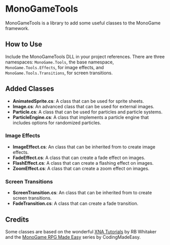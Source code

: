 # MonoGameTools
MonoGameTools is a library to add some useful classes to the MonoGame framework.

## How to Use
Include the MonoGameTools DLL in your project references. There are three namespaces:
`MonoGame.Tools`, the base namespace, `MonoGame.Tools.Effects`, for image effects, and `MonoGame.Tools.Transitions`, for screen transitions.

## Added Classes

* **AnimatedSprite.cs**: A class that can be used for sprite sheets.
* **Image.cs**: An advanced class that can be used for external images.
* **Particle.cs**: A class that can be used for particles and particle systems.
* **ParticleEngine.cs**: A class that implements a particle engine that includes options for randomized particles.

### Image Effects

* **ImageEffect.cs**: An class that can be inherited from to create image effects.
* **FadeEffect.cs**: A class that can create a fade effect on images.
* **FlashEffect.cs**: A class that can create a flashing effect on images.
* **ZoomEffect.cs**: A class that can create a zoom effect on images.

### Screen Transitions

* **ScreenTransition.cs**: An class that can be inherited from to create screen transitions.
* **FadeTransition.cs**: A class that can create a fade transition.

## Credits
Some classes are based on the wonderful [XNA Tutorials](http://rbwhitaker.wikidot.com/xna-tutorials) by RB Whitaker and the [MonoGame RPG Made Easy](https://www.youtube.com/playlist?list=PLHJE4y54mpC5hrlDv8yFHPfrSNhqFoA0h) series by CodingMadeEasy.
